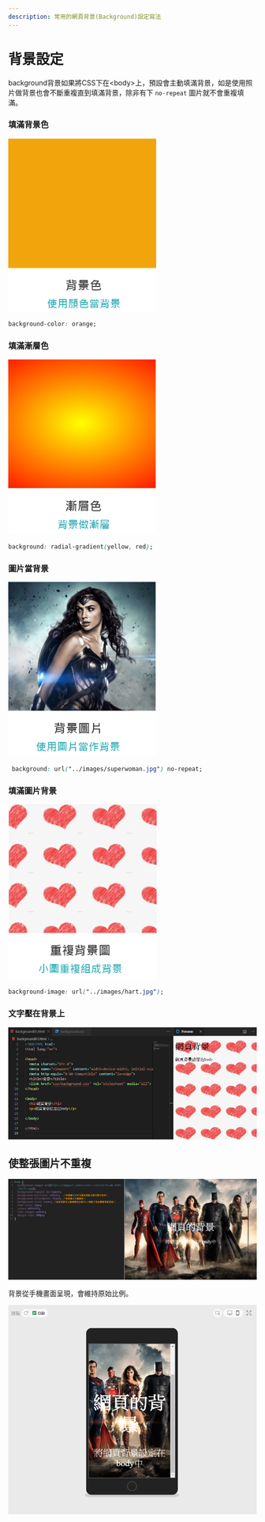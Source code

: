 ```yaml
---
description: 常用的網頁背景(Background)設定寫法
---
```


# 背景設定

background背景如果將CSS下在&lt;body&gt;上，預設會主動填滿背景，如是使用照片做背景也會不斷重複直到填滿背景，除非有下 `no-repeat` 圖片就不會重複填滿。

### 填滿背景色

![](.gitbook/assets/image%20%2816%29.png)

```css
background-color: orange;
```

### 填滿漸層色

![](.gitbook/assets/image%20%287%29.png)

```css
background: radial-gradient(yellow, red);
```

### 

### 圖片當背景

![](.gitbook/assets/image%20%2826%29.png)

```css
 background: url("../images/superwoman.jpg") no-repeat;
```

### 填滿圖片背景

![](.gitbook/assets/image%20%2825%29.png)

```css
background-image: url("../images/hart.jpg");
```

### 文字壓在背景上

![](.gitbook/assets/image%20%2815%29.png)

## 使整張圖片不重複

![](.gitbook/assets/b01.jpg)

背景從手機畫面呈現，會維持原始比例。

![](.gitbook/assets/image%20%2829%29.png)

